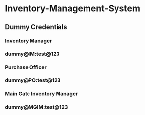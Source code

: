 # Inventory-Management-System

## Dummy Credentials

### Inventory Manager
### dummy@IM:test@123

### Purchase Officer
### dummy@PO:test@123

### Main Gate Inventory Manager
### dummy@MGIM:test@123
